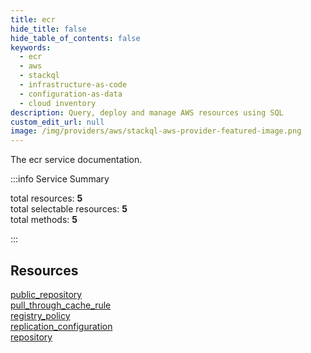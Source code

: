 ```yaml
---
title: ecr
hide_title: false
hide_table_of_contents: false
keywords:
  - ecr
  - aws
  - stackql
  - infrastructure-as-code
  - configuration-as-data
  - cloud inventory
description: Query, deploy and manage AWS resources using SQL
custom_edit_url: null
image: /img/providers/aws/stackql-aws-provider-featured-image.png
---
```


The ecr service documentation.

:::info Service Summary

<div class="row">
<div class="providerDocColumn">
<span>total resources:&nbsp;<b>5</b></span><br />
<span>total selectable resources:&nbsp;<b>5</b></span><br />
<span>total methods:&nbsp;<b>5</b></span><br />
</div>
</div>

:::

## Resources
<div class="row">
<div class="providerDocColumn">
<a href="/providers/aws/ecr/public_repository/">public_repository</a><br />
<a href="/providers/aws/ecr/pull_through_cache_rule/">pull_through_cache_rule</a><br />
<a href="/providers/aws/ecr/registry_policy/">registry_policy</a>
</div>
<div class="providerDocColumn">
<a href="/providers/aws/ecr/replication_configuration/">replication_configuration</a><br />
<a href="/providers/aws/ecr/repository/">repository</a>
</div>
</div>
